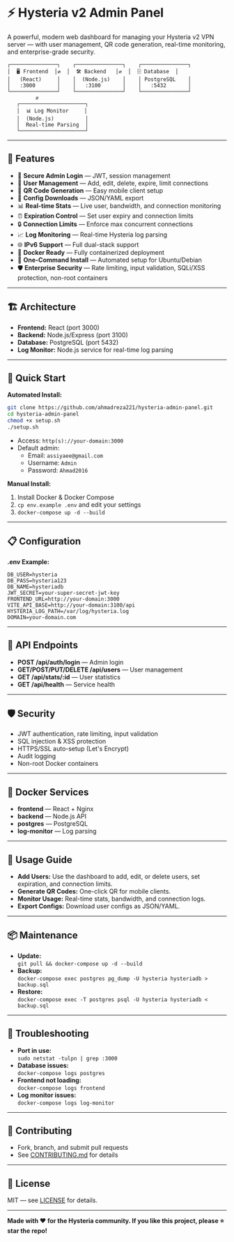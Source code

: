 # ⚡️ Hysteria v2 Admin Panel

A powerful, modern web dashboard for managing your Hysteria v2 VPN server — with user management, QR code generation, real-time monitoring, and enterprise-grade security.

```
┌───────────────┐    ┌───────────────┐    ┌───────────────┐
│  🖥️ Frontend  │⇄  │  🛠️ Backend   │⇄  │  🗄️ Database  │
│   (React)     │    │  (Node.js)    │    │ PostgreSQL    │
│   :3000       │    │   :3100       │    │   :5432       │
└───────────────┘    └───────────────┘    └───────────────┘
         ⇵
   ┌─────────────────────┐
   │  📊 Log Monitor     │
   │  (Node.js)          │
   │  Real-time Parsing  │
   └─────────────────────┘
```

---

## 🌟 Features

- 🔐 **Secure Admin Login** — JWT, session management
- 👥 **User Management** — Add, edit, delete, expire, limit connections
- 📱 **QR Code Generation** — Easy mobile client setup
- 📄 **Config Downloads** — JSON/YAML export
- 📊 **Real-time Stats** — Live user, bandwidth, and connection monitoring
- ⏰ **Expiration Control** — Set user expiry and connection limits
- 🔒 **Connection Limits** — Enforce max concurrent connections
- 📈 **Log Monitoring** — Real-time Hysteria log parsing
- 🌐 **IPv6 Support** — Full dual-stack support
- 🐳 **Docker Ready** — Fully containerized deployment
- 🚀 **One-Command Install** — Automated setup for Ubuntu/Debian
- 🛡️ **Enterprise Security** — Rate limiting, input validation, SQLi/XSS protection, non-root containers

---

## 🏗️ Architecture

- **Frontend:** React (port 3000)
- **Backend:** Node.js/Express (port 3100)
- **Database:** PostgreSQL (port 5432)
- **Log Monitor:** Node.js service for real-time log parsing

---

## 🚀 Quick Start

**Automated Install:**
```bash
git clone https://github.com/ahmadreza221/hysteria-admin-panel.git
cd hysteria-admin-panel
chmod +x setup.sh
./setup.sh
```
- Access: `http(s)://your-domain:3000`
- Default admin:  
  - Email: `assiyaee@gmail.com`  
  - Username: `Admin`  
  - Password: `Ahmad2016`

**Manual Install:**  
1. Install Docker & Docker Compose  
2. `cp env.example .env` and edit your settings  
3. `docker-compose up -d --build`

---

## 📋 Configuration

**.env Example:**
```env
DB_USER=hysteria
DB_PASS=hysteria123
DB_NAME=hysteriadb
JWT_SECRET=your-super-secret-jwt-key
FRONTEND_URL=http://your-domain:3000
VITE_API_BASE=http://your-domain:3100/api
HYSTERIA_LOG_PATH=/var/log/hysteria.log
DOMAIN=your-domain.com
```

---

## 🔧 API Endpoints

- **POST /api/auth/login** — Admin login
- **GET/POST/PUT/DELETE /api/users** — User management
- **GET /api/stats/:id** — User statistics
- **GET /api/health** — Service health

---

## 🛡️ Security

- JWT authentication, rate limiting, input validation
- SQL injection & XSS protection
- HTTPS/SSL auto-setup (Let's Encrypt)
- Audit logging
- Non-root Docker containers

---

## 🐳 Docker Services

- **frontend** — React + Nginx
- **backend** — Node.js API
- **postgres** — PostgreSQL
- **log-monitor** — Log parsing

---

## 📝 Usage Guide

- **Add Users:** Use the dashboard to add, edit, or delete users, set expiration, and connection limits.
- **Generate QR Codes:** One-click QR for mobile clients.
- **Monitor Usage:** Real-time stats, bandwidth, and connection logs.
- **Export Configs:** Download user configs as JSON/YAML.

---

## 📦 Maintenance

- **Update:**  
  `git pull && docker-compose up -d --build`
- **Backup:**  
  `docker-compose exec postgres pg_dump -U hysteria hysteriadb > backup.sql`
- **Restore:**  
  `docker-compose exec -T postgres psql -U hysteria hysteriadb < backup.sql`

---

## 🚨 Troubleshooting

- **Port in use:**  
  `sudo netstat -tulpn | grep :3000`
- **Database issues:**  
  `docker-compose logs postgres`
- **Frontend not loading:**  
  `docker-compose logs frontend`
- **Log monitor issues:**  
  `docker-compose logs log-monitor`

---

## 🤝 Contributing

- Fork, branch, and submit pull requests
- See [CONTRIBUTING.md](CONTRIBUTING.md) for details

---

## 📄 License

MIT — see [LICENSE](LICENSE) for details.

---

**Made with ❤️ for the Hysteria community. If you like this project, please ⭐️ star the repo!**